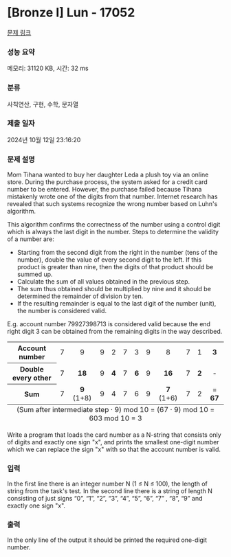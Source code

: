 # [Bronze I] Lun - 17052 

[문제 링크](https://www.acmicpc.net/problem/17052) 

### 성능 요약

메모리: 31120 KB, 시간: 32 ms

### 분류

사칙연산, 구현, 수학, 문자열

### 제출 일자

2024년 10월 12일 23:16:20

### 문제 설명

<p>Mom Tihana wanted to buy her daughter Leda a plush toy via an online store. During the purchase process, the system asked for a credit card number to be entered. However, the purchase failed because Tihana mistakenly wrote one of the digits from that number. Internet research has revealed that such systems recognize the wrong number based on Luhn's algorithm.</p>

<p>This algorithm confirms the correctness of the number using a control digit which is always the last digit in the number. Steps to determine the validity of a number are:</p>

<ul>
	<li>Starting from the second digit from the right in the number (tens of the number), double the value of every second digit to the left. If this product is greater than nine, then the digits of that product should be summed up.</li>
	<li>Calculate the sum of all values obtained in the previous step.</li>
	<li>The sum thus obtained should be multiplied by nine and it should be determined the remainder of division by ten.</li>
	<li>If the resulting remainder is equal to the last digit of the number (unit), the number is considered valid.</li>
</ul>

<p>E.g. account number 79927398713 is considered valid because the end right digit 3 can be obtained from the remaining digits in the way described.</p>

<table class="table table-bordered table-striped">
	<tbody>
		<tr>
			<th style="text-align: center;">Account number</th>
			<td style="text-align: center;">7</td>
			<td style="text-align: center;">9</td>
			<td style="text-align: center;">9</td>
			<td style="text-align: center;">2</td>
			<td style="text-align: center;">7</td>
			<td style="text-align: center;">3</td>
			<td style="text-align: center;">9</td>
			<td style="text-align: center;">8</td>
			<td style="text-align: center;">7</td>
			<td style="text-align: center;">1</td>
			<td style="text-align: center;"><strong>3</strong></td>
		</tr>
		<tr>
			<th style="text-align: center;">Double every other</th>
			<td style="text-align: center;">7</td>
			<td style="text-align: center;"><strong>18</strong></td>
			<td style="text-align: center;">9</td>
			<td style="text-align: center;"><strong>4</strong></td>
			<td style="text-align: center;">7</td>
			<td style="text-align: center;"><strong>6</strong></td>
			<td style="text-align: center;">9</td>
			<td style="text-align: center;"><strong>16</strong></td>
			<td style="text-align: center;">7</td>
			<td style="text-align: center;"><strong>2</strong></td>
			<td style="text-align: center;">-</td>
		</tr>
		<tr>
			<th style="text-align: center;">Sum</th>
			<td style="text-align: center;">7</td>
			<td style="text-align: center;"><strong>9</strong> (1+8)</td>
			<td style="text-align: center;">9</td>
			<td style="text-align: center;">4</td>
			<td style="text-align: center;">7</td>
			<td style="text-align: center;">6</td>
			<td style="text-align: center;">9</td>
			<td style="text-align: center;"><strong>7</strong> (1+6)</td>
			<td style="text-align: center;">7</td>
			<td style="text-align: center;">2</td>
			<td style="text-align: center;">= <strong>67</strong></td>
		</tr>
	</tbody>
	<tfoot>
		<tr>
			<td colspan="12" style="text-align: center;">(Sum after intermediate step · 9) mod 10 = (67 · 9) mod 10 = 603 mod 10 = 3</td>
		</tr>
	</tfoot>
</table>

<p>Write a program that loads the card number as a N-string that consists only of digits and exactly one sign "x", and prints the smallest one-digit number which we can replace the sign "x" with so that the account number is valid.</p>

### 입력 

 <p>In the first line there is an integer number N (1 ≤ N ≤ 100), the length of string from the task's test. In the second line there is a string of length N consisting of just signs “0”, “1”, “2”, “3”, “4”, “5”, “6”, “7” , “8”, “9” and exactly one sign "x".</p>

### 출력 

 <p>In the only line of the output it should be printed the required one-digit number.</p>

